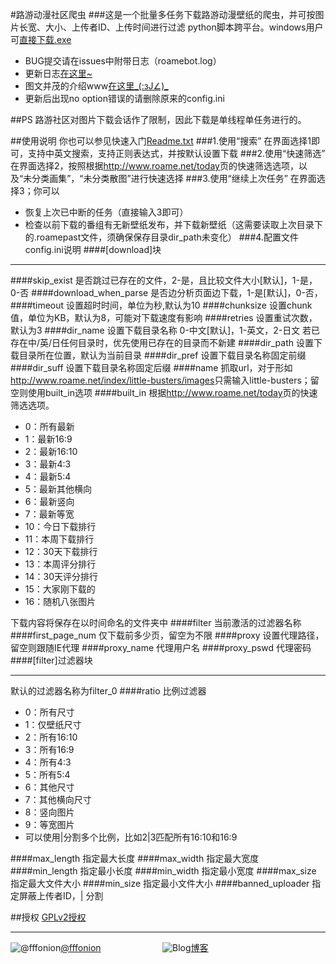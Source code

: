#路游动漫社区爬虫
###这是一个批量多任务下载路游动漫壁纸的爬虫，并可按图片长宽、大小、上传者ID、上传时间进行过滤
python脚本跨平台。windows用户可[直接下载.exe](https://github.com/fffonion/RoameBot/raw/master/RoameBot.exe)
 - BUG提交请在issues中附带日志（roamebot.log）
 - 更新日志[在这里~](https://github.com/fffonion/RoameBot/blob/master/History.md)
 - 图文并茂的介绍www[在这里_(:зJ∠)_ ](http://www.gn00.com/thread-220277-1-1.html)
 - 更新后出现no option错误的请删除原来的config.ini
 
##PS
路游社区对图片下载会话作了限制，因此下载是单线程单任务进行的。

##使用说明
你也可以参见快速入门[Readme.txt](https://github.com/fffonion/RoameBot/blob/master/Readme.txt)
###1.使用“搜索”
在界面选择1即可，支持中英文搜索，支持正则表达式，并按默认设置下载
###2.使用“快速筛选”
在界面选择2，按照根据<http://www.roame.net/today>页的快速筛选选项，以及“未分类画集”，“未分类散图”进行快速选择
###3.使用“继续上次任务”
在界面选择3；你可以
 - 恢复上次已中断的任务（直接输入3即可）
 - 检查以前下载的番组有无新壁纸发布，并下载新壁纸（这需要读取上次目录下的.roamepast文件，须确保保存目录dir_path未变化）
###4.配置文件config.ini说明
####[download]块
***
####skip_exist
是否跳过已存在的文件，2-是，且比较文件大小[默认]，1-是，0-否
####download_when_parse 
是否边分析页面边下载，1-是[默认]，0-否，
####timeout
设置超时时间，单位为秒,默认为10
####chunksize
设置chunk值，单位为KB，默认为8，可能对下载速度有影响
####retries
设置重试次数，默认为3
####dir_name
设置下载目录名称 0-中文[默认]，1-英文，2-日文
若已存在中/英/日任何目录时，优先使用已存在的目录而不新建
####dir_path
设置下载目录所在位置，默认为当前目录
####dir_pref
设置下载目录名称固定前缀
####dir_suff
设置下载目录名称固定后缀
####name
抓取url，对于形如<http://www.roame.net/index/little-busters/images>只需输入little-busters；留空则使用built_in选项
####built_in
根据<http://www.roame.net/today>页的快速筛选选项。
* 0：所有最新
* 1：最新16:9
* 2：最新16:10
* 3：最新4:3
* 4：最新5:4
* 5：最新其他横向
* 6：最新竖向
* 7：最新等宽
* 10：今日下载排行
* 11：本周下载排行
* 12：30天下载排行
* 13：本周评分排行
* 14：30天评分排行
* 15：大家刚下载的
* 16：随机八张图片

下载内容将保存在以时间命名的文件夹中
####filter
当前激活的过滤器名称
####first_page_num
仅下载前多少页，留空为不限
####proxy
设置代理路径，留空则跟随IE代理
####proxy_name
代理用户名
####proxy_pswd
代理密码
####[filter]过滤器块
***
默认的过滤器名称为filter_0
####ratio
比例过滤器

* 0：所有尺寸
* 1：仅壁纸尺寸
* 2：所有16:10
* 3：所有16:9
* 4：所有4:3
* 5：所有5:4
* 6：其他尺寸
* 7：其他横向尺寸
* 8：竖向图片
* 9：等宽图片
* 可以使用|分割多个比例，比如2|3匹配所有16:10和16:9

####max_length
指定最大长度
####max_width
指定最大宽度
####min_length
指定最小长度
####min_width
指定最小宽度
####max_size
指定最大文件大小
####min_size
指定最小文件大小
####banned_uploader
指定屏蔽上传者ID，| 分割

##授权
[GPLv2授权](http://opensource.org/licenses/gpl-2.0.php)
***
![@fffonion](http://img.t.sinajs.cn/t5/style/images/register/logo.png)[@fffonion](http://weibo.com/376463435)&nbsp;&nbsp;&nbsp;&nbsp;&nbsp;&nbsp;&nbsp;&nbsp;&nbsp;&nbsp;&nbsp;&nbsp;&nbsp;&nbsp;&nbsp;&nbsp;&nbsp;&nbsp;&nbsp;&nbsp;&nbsp;&nbsp;&nbsp;&nbsp;&nbsp;![Blog](http://zmingcx.com/wp-content/themes/HotNewspro/images/caticon/wordpress.gif)[博客](http://yooooo.us)
